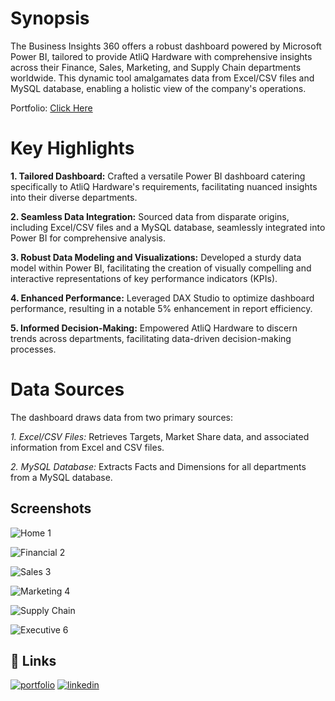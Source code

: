 # Synopsis

The Business Insights 360 offers a robust dashboard powered by Microsoft Power BI, tailored to provide AtliQ Hardware with comprehensive insights across their Finance, Sales, Marketing, and Supply Chain departments worldwide. This dynamic tool amalgamates data from Excel/CSV files and MySQL database, enabling a holistic view of the company's operations.

Portfolio: [Click Here]()

# Key Highlights
**1. Tailored Dashboard:**  Crafted a versatile Power BI dashboard catering specifically to AtliQ Hardware's requirements, facilitating nuanced insights into their diverse departments.

**2. Seamless Data Integration:**  Sourced data from disparate origins, including Excel/CSV files and a MySQL database, seamlessly integrated into Power BI for comprehensive analysis.

**3. Robust Data Modeling and Visualizations:**  Developed a sturdy data model within Power BI, facilitating the creation of visually compelling and interactive representations of key performance indicators (KPIs).

**4. Enhanced Performance:**  Leveraged DAX Studio to optimize dashboard performance, resulting in a notable 5% enhancement in report efficiency.

**5. Informed Decision-Making:**  Empowered AtliQ Hardware to discern trends across departments, facilitating data-driven decision-making processes.

# Data Sources
The dashboard draws data from two primary sources:

*1. Excel/CSV Files:* Retrieves Targets, Market Share data, and associated information from Excel and CSV files.

*2. MySQL Database:* Extracts Facts and Dimensions for all departments from a MySQL database.


## Screenshots

![Home 1](https://github.com/sandesh1198/Power-BI_Business_Insight_360/assets/154952150/ab1d541c-5ef1-4b18-a99d-d94a39edfa0b)

![Financial 2](https://github.com/sandesh1198/Power-BI_Business_Insight_360/assets/154952150/cb3db245-dc3e-429f-8703-8f483eb4370e)

![Sales 3](https://github.com/sandesh1198/Power-BI_Business_Insight_360/assets/154952150/b62eaab6-72df-4581-b0d6-80ca9c9cca74)

![Marketing 4](https://github.com/sandesh1198/Power-BI_Business_Insight_360/assets/154952150/20d20d52-30fc-479a-b94d-e3b7804c6fc8)

![Supply Chain](https://github.com/sandesh1198/Power-BI_Business_Insight_360/assets/154952150/7d3aa48c-76e2-4fee-985b-8b01c34eda55)

![Executive 6](https://github.com/sandesh1198/Power-BI_Business_Insight_360/assets/154952150/9a277b49-adf7-47ff-bd5b-fd938e6bd861)




## 🔗 Links
[![portfolio](https://img.shields.io/badge/my_portfolio-000?style=for-the-badge&logo=ko-fi&logoColor=white)](https://codebasics.io/portfolio/Sandesh-Ravindra-Chaudhari)
[![linkedin](https://img.shields.io/badge/linkedin-0A66C2?style=for-the-badge&logo=linkedin&logoColor=white)](https://www.linkedin.com/in/sandesh-chaudhari-7a663b203/)
